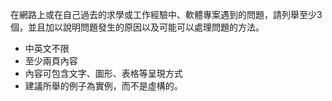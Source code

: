 在網路上或在自己過去的求學或工作經驗中、軟體專案遇到的問題，請列舉至少3個，並且加以說明問題發生的原因以及可能可以處理問題的方法。
* 中英文不限
* 至少兩頁內容
* 內容可包含文字、圖形、表格等呈現方式
* 建議所舉的例子為實例，而不是虛構的。